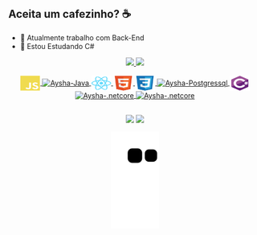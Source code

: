 ## Aceita um cafezinho? ☕

- 🔭 Atualmente trabalho com Back-End
- 🌱 Estou Estudando C#

<div align="center">
  <a href="https://github.com/AyshaAlessandra">
  <img height="180em" src="https://github-readme-stats-git-masterrstaa-rickstaa.vercel.app/api?username=AyshaAlessandra&&show_icons=true&theme=nightowl&include_all_commits=true&count_private=true"/>
  <img height="180em" src="https://github-readme-stats.vercel.app/api/top-langs/?username=AyshaAlessandra&ver=2&layout=compact&langs_count=7&theme=nightowl"/>
</div>

<div style="display: inline_block", align="center"><br>
  <img align="center" alt="Aysha-Js" height="30" width="40" src="https://raw.githubusercontent.com/devicons/devicon/master/icons/javascript/javascript-plain.svg">
 <img align="center" alt="Aysha-Java" height="30" width="40" src="https://cdn.jsdelivr.net/gh/devicons/devicon/icons/java/java-original.svg" />
  <img align="center" alt="Aysha-React" height="30" width="40" src="https://raw.githubusercontent.com/devicons/devicon/master/icons/react/react-original.svg">
  <img align="center" alt="Aysha-HTML" height="30" width="40" src="https://raw.githubusercontent.com/devicons/devicon/master/icons/html5/html5-original.svg">
  <img align="center" alt="Aysha-CSS" height="30" width="40" src="https://raw.githubusercontent.com/devicons/devicon/master/icons/css3/css3-original.svg">
  <img align="center" alt="Aysha-Postgressql" height="30" width="40" src="https://cdn.jsdelivr.net/gh/devicons/devicon/icons/postgresql/postgresql-original.svg" />
  <img align="center" alt="Aysha-Csharp" height="30" width="40" src="https://raw.githubusercontent.com/devicons/devicon/master/icons/csharp/csharp-original.svg">
  <img align="center" alt="Aysha-.netcore" height="30" width="40" src="https://cdn.jsdelivr.net/gh/devicons/devicon/icons/dotnetcore/dotnetcore-original.svg" />
  <img align="center" alt="Aysha-.netcore" height="30" width="40" src="https://cdn.jsdelivr.net/gh/devicons/devicon/icons/spring/spring-original.svg" />
</div>

##
 
<div align="center"> 
  <a href="https://www.instagram.com/kabell179/?next=%2F" target="_blank"><img src="https://img.shields.io/badge/-Instagram-%23E4405F?style=for-the-badge&logo=instagram&logoColor=white" target="_blank"></a>
  <a href="https://www.linkedin.com/in/aysha-alessandra-488160224/" target="_blank"><img src="https://img.shields.io/badge/-LinkedIn-%230077B5?style=for-the-badge&logo=linkedin&logoColor=white" target="_blank"></a> 

 ![Snake animation](https://github.com/AyshaAlessandra/AyshaAlessandra/blob/output/github-contribution-grid-snake.svg)
 
</div> 
  
